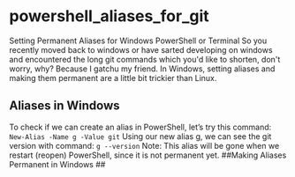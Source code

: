 # powershell_aliases_for_git
Setting Permanent Aliases for Windows PowerShell or Terminal
So you recently moved back to windows or have sarted developing on windows and 
encountered the long git commands which you'd like to shorten, don't worry, why? Because I gatchu my friend.
In Windows, setting aliases and making them permanent are a little bit trickier than Linux.
## Aliases in Windows ##
To check if we can create an alias in PowerShell, let’s try this command:
`New-Alias -Name g -Value git`
Using our new alias g, we can see the git version with command:
`g --version`
Note: This alias will be gone when we restart (reopen) PowerShell, since it is not permanent yet.
##Making Aliases Permanent in Windows ##
